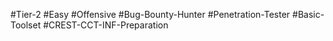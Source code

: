 #Tier-2 #Easy #Offensive #Bug-Bounty-Hunter #Penetration-Tester #Basic-Toolset #CREST-CCT-INF-Preparation